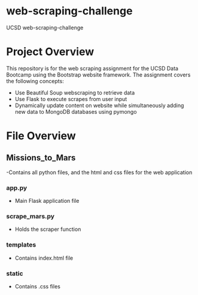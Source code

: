# web-scraping-challenge
UCSD web-scraping-challenge

# Project Overview
This repository is for the web scraping assignment for the UCSD Data Bootcamp using the Bootstrap website framework. The assignment covers the following concepts:
- Use Beautiful Soup webscraping to retrieve data
- Use Flask to execute scrapes from user input
- Dynamically update content on website while simultaneously adding new data to MongoDB databases using pymongo

# File Overview

## Missions_to_Mars
-Contains all python files, and the html and css files for the web application

### app.py
- Main Flask application file
### scrape_mars.py
- Holds the scraper function

### templates
- Contains index.html file

### static
- Contains .css files
